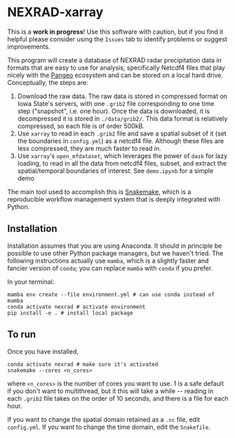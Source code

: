 # NEXRAD-xarray

This is a **work in progress**!
Use this software with caution, but if you find it helpful please consider using the `Issues` tab to identify problems or suggest improvements.

This program will create a database of NEXRAD radar precipitation data in formats that are easy to use for analysis, specifically Netcdf4 files that play nicely with the [Pangeo](https://pangeo.io/) ecosystem and can be stored on a local hard drive.
Conceptually, the steps are:

1. Download the raw data. The raw data is stored in compressed format on Iowa State's servers, with one `.grib2` file corresponding to one time step ("snapshot", i.e. one hour). Once the data is downloaded, it is decompressed it is stored in `./data/grib2/`. This data format is relatively compressed, so each file is of order 500kB.
1. Use `xarray` to read in each `.grib2` file and save a spatial subset of it (set the boundaries in `config.yml`) as a netcdf4 file. Although these files are less compressed, they are much faster to read in.
1. Use `xarray`'s `open_mfdataset`, which leverages the power of `dask` for lazy loading, to read in all the data from netcdf4 files, subset, and extract the spatial/temporal boundaries of interest. See `demo.ipynb` for a simple demo

The main tool used to accomplish this is [Snakemake](snakemake.readthedocs.io/), which is a reproducible workflow management system that is deeply integrated with Python.

## Installation

Installation assumes that you are using Anaconda.
It should in principle be possible to use other Python package managers, but we haven't tried.
The following instructions actually use `mamba`, which is a slightly faster and fancier version of `conda`; you can replace `mamba` with `conda` if you prefer.

In your terminal:

```shell
mamba env create --file environment.yml # can use conda instead of mamba
conda activate nexrad # activate environment
pip install -e . # install local package
```

## To run

Once you have installed,

```shell
conda activate nexrad # make sure it's activated
snakemake --cores <n_cores>
```

where `<n_cores>` is the number of cores you want to use.
1 is a safe default if you don't want to multithread, but it this will take a while -- reading in each `.grib2` file takes on the order of 10 seconds, and there is a file for each hour.

If you want to change the spatial domain retained as a `.nc` file, edit `config.yml`.
If you want to change the time domain, edit the `Snakefile`.
